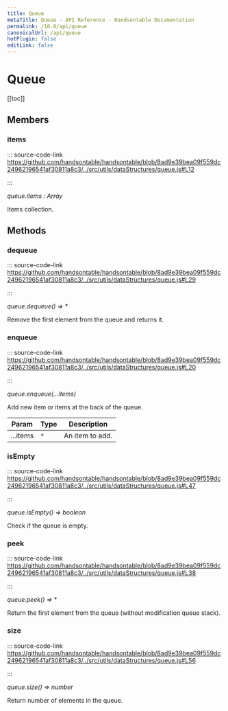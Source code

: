 ```yaml
---
title: Queue
metaTitle: Queue - API Reference - Handsontable Documentation
permalink: /10.0/api/queue
canonicalUrl: /api/queue
hotPlugin: false
editLink: false
---
```


# Queue

[[toc]]
## Members

### items
  
::: source-code-link https://github.com/handsontable/handsontable/blob/8ad9e39bea09f559dc24962196541af30811a8c3/../src/utils/dataStructures/queue.js#L12

:::

_queue.items : Array_

Items collection.


## Methods

### dequeue
  
::: source-code-link https://github.com/handsontable/handsontable/blob/8ad9e39bea09f559dc24962196541af30811a8c3/../src/utils/dataStructures/queue.js#L29

:::

_queue.dequeue() ⇒ \*_

Remove the first element from the queue and returns it.



### enqueue
  
::: source-code-link https://github.com/handsontable/handsontable/blob/8ad9e39bea09f559dc24962196541af30811a8c3/../src/utils/dataStructures/queue.js#L20

:::

_queue.enqueue(...items)_

Add new item or items at the back of the queue.


| Param | Type | Description |
| --- | --- | --- |
| ...items | `*` | An item to add. |



### isEmpty
  
::: source-code-link https://github.com/handsontable/handsontable/blob/8ad9e39bea09f559dc24962196541af30811a8c3/../src/utils/dataStructures/queue.js#L47

:::

_queue.isEmpty() ⇒ boolean_

Check if the queue is empty.



### peek
  
::: source-code-link https://github.com/handsontable/handsontable/blob/8ad9e39bea09f559dc24962196541af30811a8c3/../src/utils/dataStructures/queue.js#L38

:::

_queue.peek() ⇒ \*_

Return the first element from the queue (without modification queue stack).



### size
  
::: source-code-link https://github.com/handsontable/handsontable/blob/8ad9e39bea09f559dc24962196541af30811a8c3/../src/utils/dataStructures/queue.js#L56

:::

_queue.size() ⇒ number_

Return number of elements in the queue.


